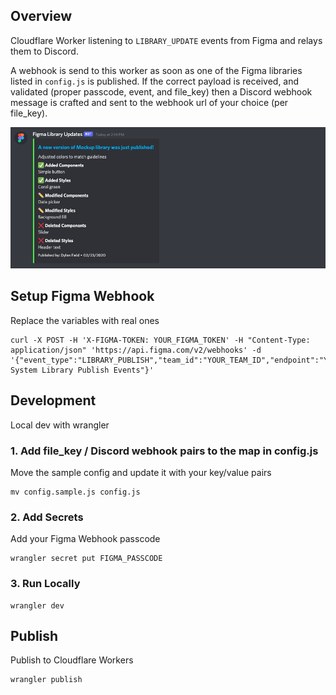 ## Overview

Cloudflare Worker listening to `LIBRARY_UPDATE` events from Figma and relays them to Discord.

A webhook is send to this worker as soon as one of the Figma libraries listed in `config.js` is published.
If the correct payload is received, and validated (proper passcode, event, and file_key) then a Discord webhook message is crafted and sent to the webhook url of your choice (per file_key).

![demo](.github/demo.png?raw=true)

## Setup Figma Webhook

Replace the variables with real ones

```
curl -X POST -H 'X-FIGMA-TOKEN: YOUR_FIGMA_TOKEN' -H "Content-Type: application/json" 'https://api.figma.com/v2/webhooks' -d '{"event_type":"LIBRARY_PUBLISH","team_id":"YOUR_TEAM_ID","endpoint":"YOUR_ENDPOINT_URL","passcode":"YOUR_PASSCODE","description":"Design System Library Publish Events"}'
```

## Development

Local dev with wrangler

### 1. Add file_key / Discord webhook pairs to the map in config.js

Move the sample config and update it with your key/value pairs

```
mv config.sample.js config.js
```

### 2. Add Secrets

Add your Figma Webhook passcode

```
wrangler secret put FIGMA_PASSCODE
```

### 3. Run Locally

```
wrangler dev
```

## Publish

Publish to Cloudflare Workers

```
wrangler publish
```
